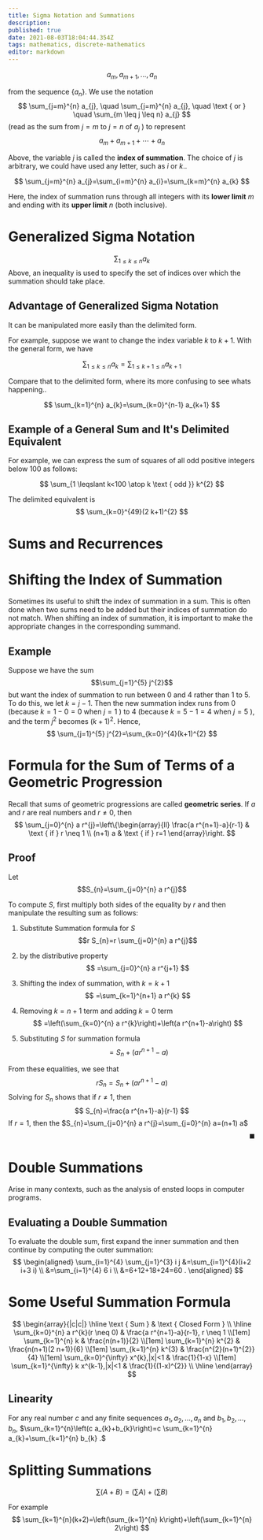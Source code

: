 ```yaml
---
title: Sigma Notation and Summations
description: 
published: true
date: 2021-08-03T18:04:44.354Z
tags: mathematics, discrete-mathematics
editor: markdown
---
```


$$
a_{m}, a_{m+1}, \ldots, a_{n}
$$

from the sequence $\left\{a_{n}\right\}$. We use the notation
$$
\sum_{j=m}^{n} a_{j}, \quad \sum_{j=m}^{n} a_{j}, \quad \text { or } \quad \sum_{m \leq j \leq n} a_{j}
$$
(read as the sum from $j=m$ to $j=n$ of $a_{j}$ ) to represent
$$
a_{m}+a_{m+1}+\cdots+a_{n}
$$

Above, the variable $j$ is called the **index of summation**. The choice of $j$ is arbitrary, we could have used any letter, such as $i$ or $k$.. 

$$
\sum_{j=m}^{n} a_{j}=\sum_{i=m}^{n} a_{i}=\sum_{k=m}^{n} a_{k}
$$

Here, the index of summation runs through all integers with its **lower limit** $m$ and ending with its **upper limit** $n$ (both inclusive).

# Generalized Sigma Notation
$$
\sum_{1 \leqslant k \leqslant n} a_{k}
$$
Above, an inequality is used to specify the set of indices over which the summation should take place. 

## Advantage of Generalized Sigma Notation
It can be manipulated more easily than the delimited form. 

For example, suppose we want to change the index variable $k$ to $k+1$. With the general form, we have

$$
\sum_{1 \leqslant k \leqslant n} a_{k}=\sum_{1 \leqslant k+1 \leqslant n} a_{k+1}
$$

Compare that to the delimited form, where its more confusing to see whats happening..

$$
\sum_{k=1}^{n} a_{k}=\sum_{k=0}^{n-1} a_{k+1}
$$
## Example of a General Sum and It's Delimited Equivalent
For example, we can express the sum of squares of all odd positive integers below $100$ as follows: 

$$
\sum_{1 \leqslant k<100 \atop k \text { odd }} k^{2}
$$

The delimited equivalent is 
$$
\sum_{k=0}^{49}(2 k+1)^{2}
$$

# Sums and Recurrences

# Shifting the Index of Summation
Sometimes its useful to shift the index of summation in a sum. This is often done when two sums need to be added but their indices of summation do not match. When shifting an index of summation, it is important to make the appropriate changes in the corresponding summand. 

## Example
Suppose we have the sum 
$$\sum_{j=1}^{5} j^{2}$$
but want the index of summation to run between $0$ and $4$ rather than $1$ to $5$. To do this, we let $k=j-1$. Then the new summation index runs from 0 (because $k=1-0=0$ when $j=1$ ) to 4 (because $k=5-1=4$ when $j=5$ ), and the term $j^{2}$ becomes $(k+1)^{2}$. Hence,
$$
\sum_{j=1}^{5} j^{2}=\sum_{k=0}^{4}(k+1)^{2}
$$

# Formula for the Sum of Terms of a Geometric Progression
Recall that sums of geometric progressions are called **geometric series**. 
If $a$ and $r$ are real numbers and $r \neq 0$, then
$$
\sum_{j=0}^{n} a r^{j}=\left\{\begin{array}{ll}
\frac{a r^{n+1}-a}{r-1} & \text { if } r \neq 1 \\
(n+1) a & \text { if } r=1
\end{array}\right.
$$

## Proof
Let 
$$S_{n}=\sum_{j=0}^{n} a r^{j}$$

To compute $S$, first multiply both sides of the equality by $r$ and then manipulate the resulting sum as follows:

1. Substitute Summation formula for $S$
$$r S_{n}=r \sum_{j=0}^{n} a r^{j}$$

2. by the distributive property
$$
=\sum_{j=0}^{n} a r^{j+1}
$$
3. Shifting the index of summation, with $k=k+1$
$$
=\sum_{k=1}^{n+1} a r^{k}
$$
4. Removing $k=n+1$ term and adding $k=0$ term
$$
=\left(\sum_{k=0}^{n} a r^{k}\right)+\left(a r^{n+1}-a\right)
$$
5. Substituting $S$ for summation formula
$$
=S_{n}+\left(a r^{n+1}-a\right)
$$

From these equalities, we see that
$$
r S_{n}=S_{n}+\left(a r^{n+1}-a\right)
$$
Solving for $S_{n}$ shows that if $r \neq 1$, then
$$
S_{n}=\frac{a r^{n+1}-a}{r-1}
$$
If $r=1$, then the $S_{n}=\sum_{j=0}^{n} a r^{j}=\sum_{j=0}^{n} a=(n+1) a$
$$\hspace {32em} \blacksquare$$

# Double Summations
Arise in many contexts, such as the analysis of ensted loops in computer programs.
 
## Evaluating a Double Summation
To evaluate the double sum, first expand the inner summation and then continue by computing
the outer summation:
$$
\begin{aligned}
\sum_{i=1}^{4} \sum_{j=1}^{3} i j &=\sum_{i=1}^{4}(i+2 i+3 i) \\
&=\sum_{i=1}^{4} 6 i \\
&=6+12+18+24=60 .
\end{aligned}
$$

# Some Useful Summation Formula

$$
\begin{array}{|c|c|}
\hline \text { Sum } & \text { Closed Form } \\
\hline \sum_{k=0}^{n} a r^{k}(r \neq 0) & \frac{a r^{n+1}-a}{r-1}, r \neq 1 \\[1em]
\sum_{k=1}^{n} k & \frac{n(n+1)}{2} \\[1em]
\sum_{k=1}^{n} k^{2} & \frac{n(n+1)(2 n+1)}{6} \\[1em]
\sum_{k=1}^{n} k^{3} & \frac{n^{2}(n+1)^{2}}{4} \\[1em]
\sum_{k=0}^{\infty} x^{k},|x|<1 & \frac{1}{1-x} \\[1em]
\sum_{k=1}^{\infty} k x^{k-1},|x|<1 & \frac{1}{(1-x)^{2}} \\
\hline
\end{array}
$$

## Linearity
For any real number $c$ and any finite sequences $a_{1}, a_{2}, \ldots, a_{n}$ and $b_{1}, b_{2}, \ldots, b_{n}$,
$\sum_{k=1}^{n}\left(c a_{k}+b_{k}\right)=c \sum_{k=1}^{n} a_{k}+\sum_{k=1}^{n} b_{k} .$


# Splitting Summations
$$
\sum(A+B)=\left(\sum A\right)+\left(\sum B\right)
$$

For example
$$
\sum_{k=1}^{n}(k+2)=\left(\sum_{k=1}^{n} k\right)+\left(\sum_{k=1}^{n} 2\right)
$$

